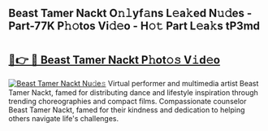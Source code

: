 ## Beast Tamer Nackt O𝚗𝚕yf𝚊ns L𝚎a𝚔ed N𝚞𝚍es - Part-77K P𝚑𝚘tos Vi𝚍𝚎o - H𝚘𝚝 Part L𝚎a𝚔s tP3md

# <h2><a href="http://kf70ttv.oniu.top/?m=Beast+Tamer+Nackt">🔗👉 🔴 Beast Tamer Nackt P𝚑ot𝚘𝚜 V𝚒d𝚎o</a></h2>

[![Beast Tamer Nackt Nu𝚍e𝚜](https://i.imgur.com/0qMVB7G.gif)](http://kf70ttv.oniu.top/?m=Beast+Tamer+Nackt)
Virtual performer and multimedia artist Beast Tamer Nackt, famed for distributing dance and lifestyle inspiration through trending choreographies and compact films. Compassionate counselor Beast Tamer Nackt, famed for their kindness and dedication to helping others navigate life's challenges.  
